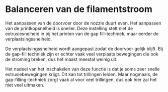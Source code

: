 Balanceren van de filamentstroom
====
Het aanpassen van de doorvoer door de nozzle duurt even. Het aanpassen van de printkopsnelheid is sneller. Deze instelling stelt niet de extrusiesnelheid in bij het printen van de gap fill-techniek, maar eerder de verplaatsingssnelheid.

De verplaatsingssnelheid wordt aangepast zodat de doorvoer gelijk blijft. Bij de gap-fill techniek zijn er echter vaak veel verplaats bewegingen die ook de stroming breken, dus het maakt meestal weinig uit.

Het nadeel van het inschakelen van deze functie is dat je soms zeer snelle extrusiebewegingen krijgt. Dit kan tot trillingen leiden. Maar nogmaals, de gap-filling-techniek zorgt vaak al voor veel trillingen, dus ook hier zal het niet veel uitmaken.